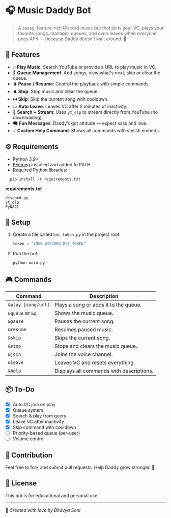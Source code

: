 # 🎧 Music Daddy Bot

> A sassy, feature-rich Discord music bot that joins your VC, plays your favorite songs, manages queues, and even leaves when everyone goes AFK — because Daddy doesn’t wait around. 😤

## 🚀 Features

- 🎶 **Play Music**: Search YouTube or provide a URL to play music in VC.
- 🧾 **Queue Management**: Add songs, view what's next, skip or clear the queue.
- ⏸️ **Pause / Resume**: Control the playback with simple commands.
- ⏹️ **Stop**: Stop music and clear the queue.
- ⏭️ **Skip**: Skip the current song with cooldown.
- 💤 **Auto Leave**: Leaves VC after 2 minutes of inactivity.
- 🤖 **Search + Stream**: Uses `yt_dlp` to stream directly from YouTube (no downloading).
- 🗨️ **Fun Messages**: Daddy’s got attitude — expect sass and love.
- 💡 **Custom Help Command**: Shows all commands with stylish embeds.

## ⚙️ Requirements

- Python 3.9+
- [FFmpeg](https://ffmpeg.org/download.html) installed and added to PATH
- Required Python libraries:
```
  pip install -r requirements.txt
```

**requirements.txt**

```
discord.py
yt_dlp
PyNACl
```

## 🔑 Setup

1. Create a file called `bot_token.py` in the project root:

   ```python
   token = "YOUR_DISCORD_BOT_TOKEN"
   ```

2. Run the bot:

   ```bash
   python main.py
   ```

## 🎮 Commands

| Command            | Description                              |
| ------------------ | ---------------------------------------- |
| `&play [song/url]` | Plays a song or adds it to the queue.    |
| `&queue` or `&q`   | Shows the music queue.                   |
| `&pause`           | Pauses the current song.                 |
| `&resume`          | Resumes paused music.                    |
| `&skip`            | Skips the current song.                  |
| `&stop`            | Stops and clears the music queue.        |
| `&join`            | Joins the voice channel.                 |
| `&leave`           | Leaves VC and resets everything.         |
| `&help`            | Displays all commands with descriptions. |

## 📦 To-Do

* [x] Auto VC join on play
* [x] Queue system
* [x] Search & play from query
* [x] Leave VC after inactivity
* [x] Skip command with cooldown
* [ ] Priority-based queue (per-user)
* [ ] Volume control

## 🤝 Contribution

Feel free to fork and submit pull requests. Help Daddy grow stronger. 💪

## 📜 License

This bot is for educational and personal use.

---

👑 *Created with love by Bhavya Soni*

